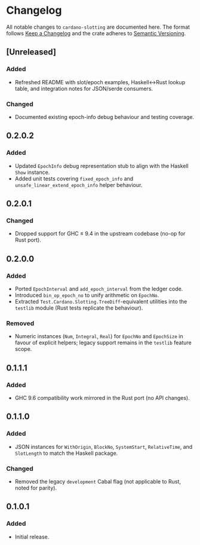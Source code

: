 # Changelog

All notable changes to `cardano-slotting` are documented here. The format
follows [Keep a Changelog](https://keepachangelog.com/en/1.1.0/) and the crate
adheres to [Semantic Versioning](https://semver.org/spec/v2.0.0.html).

## [Unreleased]

### Added
- Refreshed README with slot/epoch examples, Haskell↔Rust lookup table, and
  integration notes for JSON/serde consumers.

### Changed
- Documented existing epoch-info debug behaviour and testing coverage.

## 0.2.0.2

### Added
- Updated `EpochInfo` debug representation stub to align with the Haskell
  `Show` instance.
- Added unit tests covering `fixed_epoch_info` and
  `unsafe_linear_extend_epoch_info` helper behaviour.

## 0.2.0.1

### Changed
- Dropped support for GHC ≤ 9.4 in the upstream codebase (no-op for Rust port).

## 0.2.0.0

### Added
- Ported `EpochInterval` and `add_epoch_interval` from the ledger code.
- Introduced `bin_op_epoch_no` to unify arithmetic on `EpochNo`.
- Extracted `Test.Cardano.Slotting.TreeDiff`-equivalent utilities into the
  `testlib` module (Rust tests replicate the behaviour).

### Removed
- Numeric instances (`Num`, `Integral`, `Real`) for `EpochNo` and `EpochSize`
  in favour of explicit helpers; legacy support remains in the `testlib`
  feature scope.

## 0.1.1.1

### Added
- GHC 9.6 compatibility work mirrored in the Rust port (no API changes).

## 0.1.1.0

### Added
- JSON instances for `WithOrigin`, `BlockNo`, `SystemStart`, `RelativeTime`,
  and `SlotLength` to match the Haskell package.

### Changed
- Removed the legacy `development` Cabal flag (not applicable to Rust, noted
  for parity).

## 0.1.0.1

### Added
- Initial release.

